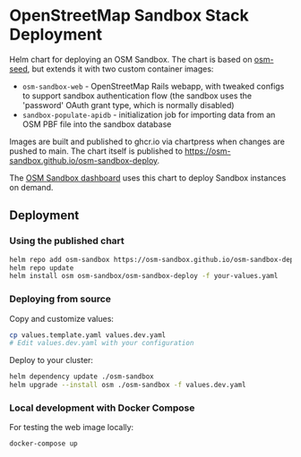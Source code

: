# OpenStreetMap Sandbox Stack Deployment

Helm chart for deploying an OSM Sandbox. The chart is based on [osm-seed](https://github.com/developmentseed/osm-seed), but extends it with two custom container images:

- `osm-sandbox-web` - OpenStreetMap Rails webapp, with tweaked configs to support sandbox authentication flow (the sandbox uses the 'password' OAuth grant type, which is normally disabled)
- `sandbox-populate-apidb` - initialization job for importing data from an OSM PBF file into the sandbox database

Images are built and published to ghcr.io via chartpress when changes are pushed to main. The chart itself is published to https://osm-sandbox.github.io/osm-sandbox-deploy.

The [OSM Sandbox dashboard](https://github.com/osm-sandbox/osm-sandbox-dashboard) uses this chart to deploy Sandbox instances on demand.

## Deployment

### Using the published chart

```sh
helm repo add osm-sandbox https://osm-sandbox.github.io/osm-sandbox-deploy
helm repo update
helm install osm osm-sandbox/osm-sandbox-deploy -f your-values.yaml
```

### Deploying from source

Copy and customize values:
```sh
cp values.template.yaml values.dev.yaml
# Edit values.dev.yaml with your configuration
```

Deploy to your cluster:
```sh
helm dependency update ./osm-sandbox
helm upgrade --install osm ./osm-sandbox -f values.dev.yaml
```

### Local development with Docker Compose

For testing the web image locally:
```sh
docker-compose up
```
